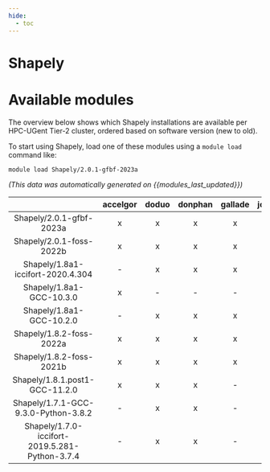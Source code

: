 ```yaml
---
hide:
  - toc
---
```


Shapely
=======

# Available modules


The overview below shows which Shapely installations are available per HPC-UGent Tier-2 cluster, ordered based on software version (new to old).

To start using Shapely, load one of these modules using a `module load` command like:

```shell
module load Shapely/2.0.1-gfbf-2023a
```

*(This data was automatically generated on {{modules_last_updated}})*  

| |accelgor|doduo|donphan|gallade|joltik|shinx|skitty|
| :---: | :---: | :---: | :---: | :---: | :---: | :---: | :---: |
|Shapely/2.0.1-gfbf-2023a|x|x|x|x|x|x|x|
|Shapely/2.0.1-foss-2022b|x|x|x|x|x|-|x|
|Shapely/1.8a1-iccifort-2020.4.304|-|x|x|x|x|-|x|
|Shapely/1.8a1-GCC-10.3.0|x|-|-|-|x|-|-|
|Shapely/1.8a1-GCC-10.2.0|-|x|x|x|x|-|x|
|Shapely/1.8.2-foss-2022a|x|x|x|x|x|-|x|
|Shapely/1.8.2-foss-2021b|x|x|x|x|x|-|x|
|Shapely/1.8.1.post1-GCC-11.2.0|x|x|x|-|x|-|x|
|Shapely/1.7.1-GCC-9.3.0-Python-3.8.2|-|x|x|-|x|-|x|
|Shapely/1.7.0-iccifort-2019.5.281-Python-3.7.4|-|x|x|-|x|-|x|
